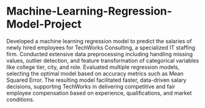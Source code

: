 # Machine-Learning-Regression-Model-Project
Developed a machine learning regression model to predict the salaries of newly hired employees for TechWorks Consulting, a specialized IT staffing firm. 
Conducted extensive data preprocessing including handling missing values, outlier detection, and feature transformation of categorical variables like college tier, city, and role. 
Evaluated multiple regression models, selecting the optimal model based on accuracy metrics such as Mean Squared Error. 
The resulting model facilitated faster, data-driven salary decisions, supporting TechWorks in delivering competitive and fair employee compensation based on experience, qualifications, and market conditions.
